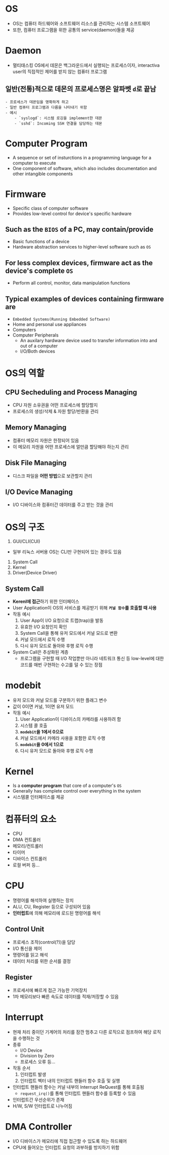 # OS
- OS는 컴퓨터 하드웨어와 소프트웨어 리소스를 관리하는 시스템 소프트웨어
- 또한, 컴퓨터 프로그램을 위한 공통의 service(daemon)들을 제공

# Daemon
- 멀티태스킹 OS에서 데몬은 백그라운드에서 실행되는 프로세스이자, interactiva user의 직접적인 제어를 받지 않는 컴퓨터 프로그램

## 일반(전통)적으로 데몬의 프로세스명은 알파벳 `d`로 끝남
    - 프로세스가 데몬임을 명확하게 하고
    - 일반 컴퓨터 프로그램과 다름을 나타내기 위함
    - 예시
        - `syslogd`: 시스템 로깅을 implement한 데몬
        - `sshd`: Incoming SSH 연결을 담당하는 데몬

# Computer Program
- A sequence or set of insturctions in a programming language for a computer to execute
- One component of software, which also includes documentation and other intangible components

# Firmware
- Specific class of computer software
- Provides low-level control for device's specific hardware

## Such as the `BIOS` of a PC, may contain/provide
- Basic functions of a device
- Hardware abstraction services to higher-level software such as `OS`
    
## For less complex devices, firmware act as the device's complete `OS`
- Perform all control, monitor, data manipulation functions

## Typical examples of devices containing firmware are 
- `Embedded Systems(Running Embedded Software)`
- Home and personal use appliances
- Computers
- Computer Peripherals
    - An auxilary hardware device used to transfer information into and out of a computer
    - I/O/Both devices

# OS의 역할
## CPU Secheduling and Process Managing
- CPU 자원 소유권을 어떤 프로세스에 할당할지
- 프로세스의 생성/삭제 & 자원 할당/반환을 관리

## Memory Managing
- 컴퓨터 메모리 자원은 한정되어 있음
- 이 메모리 자원을 어떤 프로세스에 얼만큼 할당해야 하는지 관리

## Disk File Managing
- 디스크 파일을 **어떤 방법**으로 보관할지 관리

## I/O Device Managing
- I/O 디바이스와 컴퓨터간 데이터를 주고 받는 것을 관리

# OS의 구조
1. GUI/CLI(CUI)
- 일부 리눅스 서버용 OS는 CLI만 구현되어 있는 경우도 있음
1. System Call
1. Kernel
1. Driver(Device Driver)

## System Call
- **Kerenl에 접근**하기 위한 인터페이스
- User Application이 OS의 서비스를 제공받기 위해 **`커널 함수`를 호출할 때 사용**
- 작동 예시
    1. User App이 I/O 요청으로 트랩(trap)을 발동
    1. 유효한 I/O 요청인지 확인
    1. System Call을 통해 유저 모드에서 커널 모드로 변환
    1. 커널 모드에서 로직 수행
    1. 다시 유저 모드로 돌아와 후행 로직 수행
- System Call은 추상화된 계층
    - 프로그램을 구현할 때 I/O 작업뿐만 아니라 네트워크 통신 등 low-level에 대한 코드를 매번 구현하는 수고를 덜 수 있는 장점

# modebit
- 유저 모드와 커널 모드를 구분하기 위한 플래그 변수
- 값이 0이면 커널, 1이면 유저 모드
- 작동 예시
    1. User Application이 디바이스의 카메라를 사용하려 함
    1. 시스템 콜 호출
    1. **`modebit`을 1에서 0으로**
    1. 커널 모드에서 카메라 사용을 포함한 로직 수행
    1. **`modebit`을 0에서 1으로**
    1. 다시 유저 모드로 돌아와 후행 로직 수행

# Kernel
- Is a **computer program** that core of a computer's `OS`
- Generally has complete control over everything in the system
- 시스템콜 인터페이스를 제공

# 컴퓨터의 요소
- CPU
- DMA 컨트롤러
- 메모리/컨트롤러
- 타이머
- 디바이스 컨트롤러 
- 로컬 버퍼 등...

# CPU
- 명령어를 해석하여 실행하는 장치
- ALU, CU, Register 등으로 구성되어 있음
- **인터럽트**에 의해 메모리에 로드된 명령어를 해석

## Control Unit
- 프로세스 조작(control(?))을 담당
- I/O 통신을 제어
- 명령어를 읽고 해석
- 데이터 처리를 위한 순서를 결정

## Register
- 프로세서에 빠르게 접근 가능한 기억장치
- 1차 메모리보다 빠른 속도로 데이터를 적재/저장할 수 있음

# Interrupt
- 현재 처리 중이던 기계어의 처리를 잠깐 멈추고 다른 로직으로 점프하여 해당 로직을 수행하는 것
- 종류
    - I/O Device
    - Division by Zero 
    - 프로세스 오류 등...
- 작동 순서
    1. 인터럽트 발생
    1. 인터럽트 벡터 내의 인터럽트 핸들러 함수 호출 및 실행
- 인터럽트 핸들러 함수는 커널 내부의 Interrupt ReQuest를 통해 호출됨
    - `request_irq()`를 통해 인터럽트 핸들러 함수를 등록할 수 있음
- 인터럽트간 우선순위가 존재
- H/W, S/W 인터럽트로 나누어짐

# DMA Controller
- I/O 디바이스가 메모리에 직접 접근할 수 있도록 하는 하드웨어
- CPU에 들어오는 인터럽트 요청의 과부하를 방지하기 위함
